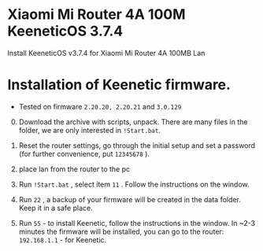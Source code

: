 # Xiaomi Mi Router 4A 100M KeeneticOS 3.7.4
Install KeeneticOS v3.7.4 for Xiaomi Mi Router 4A 100MB Lan


# Installation of Keenetic firmware.

- Tested on firmware `2.20.20, 2.20.21` and `3.0.129`


0. Download the archive with scripts, unpack. There are many files in the folder, we are only interested in `!Start.bat`.

1. Reset the router settings, go through the initial setup and set a password (for further convenience, put `12345678` ).

2. place lan from the router to the pc
 
3. Run `!Start.bat` , select item `11` . Follow the instructions on the window.

4. Run `22` , a backup of your firmware will be created in the data folder. Keep it in a safe place.

5. Run `55` - to install Keenetic, follow the instructions in the window. In ~2-3 minutes the firmware will be installed, you can go to the router: `192.168.1.1` - for Keenetic.
